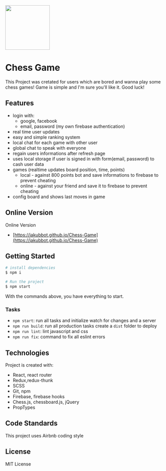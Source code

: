 <img align="center" width="140" height="140" src="https://user-images.githubusercontent.com/64312840/110952685-cc17e700-8346-11eb-8e9d-f363e6da104d.png">

# Chess Game

<!-- https://user-images.githubusercontent.com/64312840/110952685-cc17e700-8346-11eb-8e9d-f363e6da104d.png -->

This Project was cretated for users which are bored and wanna play some chess games!
Game is simple and I'm sure you'll like it. Good luck!

## Features

- login with: 
  - google, facebook
  - email, password (my own firebase authentication)
- real time user updates
- easy and simple ranking system
- local chat for each game with other user
- global chat to speak with everyone
- regain users informations after refresh page
- uses local storage if user is signed in with form(email, password) to cash user data 
- games (realtime updates board position, time, points)
  - local - against 800 points bot and save informations to firebase to prevent cheating
  - online - against your friend and save it to firebase to prevent cheating
- config board and shows last moves in game


## Online Version

Online Version
- [https://jakubbot.github.io/Chess-Game](https://jakubbot.github.io/Chess-Game)

## Getting Started

```sh
# install dependencies
$ npm i

# Run the project
$ npm start
```

With the commands above, you have everything to start.

### Tasks

- `npm start`: run all tasks and initialize watch for changes and a server
- `npm run build`: run all production tasks create a `dist` folder to deploy
- `npm run lint`: lint javascript and css
- `npm run fix`: command to fix all eslint errors

## Technologies

Project is created with:

- React, react router
- Redux,redux-thunk
- SCSS
- Git, npm
- Firebase, firebase hooks
- Chess.js, chessboard.js, jQuery
- PropTypes

## Code Standards

This project uses Airbnb coding style

## License

MIT License